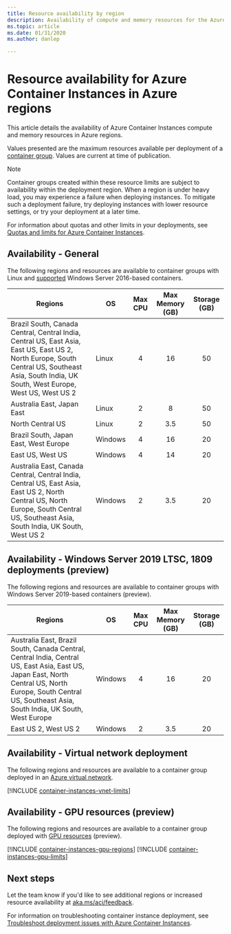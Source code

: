 ```yaml
---
title: Resource availability by region
description: Availability of compute and memory resources for the Azure Container Instances service in different Azure regions.
ms.topic: article
ms.date: 01/31/2020
ms.author: danlep

---
```

# Resource availability for Azure Container Instances in Azure regions

This article details the availability of Azure Container Instances compute and memory resources in Azure regions. 

Values presented are the maximum resources available per deployment of a [container group](container-instances-container-groups.md). Values are current at time of publication. 

> [!NOTE]
> Container groups created within these resource limits are subject to availability within the deployment region. When a region is under heavy load, you may experience a failure when deploying instances. To mitigate such a deployment failure, try deploying instances with lower resource settings, or try your deployment at a later time.

For information about quotas and other limits in your deployments, see [Quotas and limits for Azure Container Instances](container-instances-quotas.md).

## Availability - General

The following regions and resources are available to container groups with Linux and [supported](container-instances-faq.md#what-windows-base-os-images-are-supported) Windows Server 2016-based containers.

| Regions | OS | Max CPU | Max Memory (GB) | Storage (GB) |
| -------- | -- | :---: | :-----------: | :---: |
| Brazil South, Canada Central, Central India, Central US, East Asia, East US, East US 2, North Europe, South Central US, Southeast Asia, South India, UK South, West Europe, West US, West US 2 | Linux | 4 | 16 | 50 |
| Australia East, Japan East | Linux | 2 | 8 | 50 |
| North Central US | Linux | 2 | 3.5 | 50 |
| Brazil South, Japan East, West Europe | Windows | 4 | 16 | 20 |
| East US, West US | Windows | 4 | 14 | 20 |
| Australia East, Canada Central, Central India, Central US, East Asia, East US 2,  North Central US, North Europe, South Central US, Southeast Asia, South India, UK South, West US 2 | Windows | 2 | 3.5 | 20 |

## Availability - Windows Server 2019 LTSC, 1809 deployments (preview)

The following regions and resources are available to container groups with Windows Server 2019-based containers (preview).

| Regions | OS | Max CPU | Max Memory (GB) | Storage (GB) |
| -------- | -- | :---: | :-----------: | :---: |
| Australia East, Brazil South, Canada Central, Central India, Central US, East Asia, East US, Japan East, North Central US, North Europe, South Central US, Southeast Asia, South India, UK South, West Europe | Windows | 4 | 16 | 20 |
| East US 2, West US 2 | Windows | 2 | 3.5 | 20 |


## Availability - Virtual network deployment

The following regions and resources are available to a container group deployed in an [Azure virtual network](container-instances-vnet.md).

[!INCLUDE [container-instances-vnet-limits](../../includes/container-instances-vnet-limits.md)]

## Availability - GPU resources (preview)

The following regions and resources are available to a container group deployed with [GPU resources](container-instances-gpu.md) (preview).

[!INCLUDE [container-instances-gpu-regions](../../includes/container-instances-gpu-regions.md)]
[!INCLUDE [container-instances-gpu-limits](../../includes/container-instances-gpu-limits.md)]

## Next steps

Let the team know if you'd like to see additional regions or increased resource availability at [aka.ms/aci/feedback](https://aka.ms/aci/feedback).

For information on troubleshooting container instance deployment, see [Troubleshoot deployment issues with Azure Container Instances](container-instances-troubleshooting.md).
